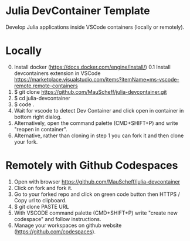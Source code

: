 
# Julia DevContainer Template

Develop Julia applications inside VSCode containers (locally or remotely).

# Locally
0. Install docker (https://docs.docker.com/engine/install/)
0.1 Install devcontainers extension in VSCode https://marketplace.visualstudio.com/items?itemName=ms-vscode-remote.remote-containers
1. $ git clone https://github.com/MauScheff/julia-devcontainer.git
2. $ cd julia-devcontainer
3. $ code .
4. Wait for vscode to detect Dev Container and click open in container in bottom right dialog.
4. Alternatively, open the command palette (CMD+SHIFT+P) and write "reopen in container".
5. Alternative, rather than cloning in step 1 you can fork it and then clone your fork.

# Remotely with Github Codespaces
1. Open with browser https://github.com/MauScheff/julia-devcontainer
2. Click on fork and fork it.
3. Go to your forked repo and click on green code button then HTTPS / Copy url to clipboard.
4. $ git clone PASTE URL
5. With VSCODE command palette (CMD+SHIFT+P) write "create new codespace" and follow instructions.
6. Manage your workspaces on github website (https://github.com/codespaces).